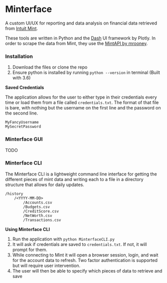 # Minterface

A custom UI/UX for reporting and data analysis on financial data retrieved from [Intuit Mint](https://www.mint.com/).

These tools are written in Python and the [Dash](https://plot.ly/products/dash/) UI framework by Plotly.
In order to scrape the data from Mint, they use the [MintAPI by mrooney](https://github.com/mrooney/mintapi). 


### Installation

1. Download the files or clone the repo
2. Ensure python is installed by running `python --version` in terminal (Built with 3.6)

**Saved Credentials**

The application allows for the user to either type in their credentials every time or
load them from a file called `credentials.txt`. 
The format of that file is bare, with nothing but the username on the first line and the password on the second line.

```
MyFancyUsername
MySecretPassword
``` 

### Minterface GUI

TODO

### Minterface CLI

The Minterface CLI is a lightweight command line interface for getting the different pieces of mint data
and writing each to a file in a directory structure that allows for daily updates.

```
/history
    /<YYYY-MM-DD>
        /Accounts.csv
        /Budgets.csv
        /CreditScore.csv
        /NetWorth.csv
        /Transactions.csv
```

**Using Minterface CLI**

1. Run the application with `python MinterfaceCLI.py`
1. It will ask if credentials are saved to `credentials.txt`. If not, it will prompt for them.
1. While connecting to Mint it will open a browser session, login, and wait for the account data to refresh. 
Two factor authentication is supported but will require user intervention.
1. The user will then be able to specify which pieces of data to retrieve and save
